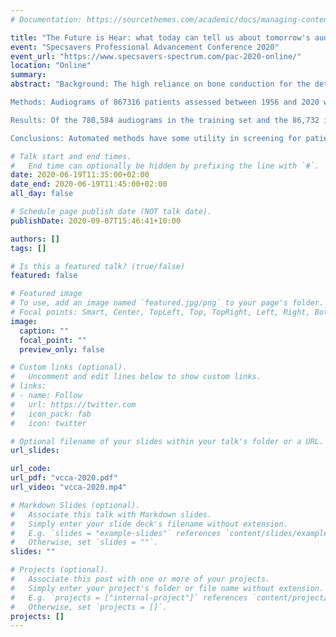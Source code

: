 ```yaml
---
# Documentation: https://sourcethemes.com/academic/docs/managing-content/

title: "The Future is Hear: what today can tell us about tomorrow's audiology"
event: "Specsavers Professional Advancement Conference 2020"
event_url: "https://www.specsavers-spectrum.com/pac-2020-online/"
location: "Online"
summary: 
abstract: "Background: The high reliance on bone conduction for the detection of ear disease, coupled with the difficulty of obtaining bone conduction thresholds remotely, is a barrier to the use of remote assessment.

Methods: Audiograms of 867316 patients assessed between 1956 and 2020 were labelled for significant bone conduction asymmetry between the ears (a difference of >15dB at one octave or >10dB at two adjacent octaves) or air-bone gap (ABG) in one or both ears (>10dB at one octave). Missing air conduction frequencies were imputed using 5-nearest neighbour imputation. Imputed air conduction thresholds of a randomly selected 90% training set were used as the input to a three-layer feed-forward neural network to predict the presence of bone conduction  asymmetry or ABG in either ear.

Results: Of the 780,584 audiograms in the training set and the 86,732 in the test set, 48% in each set showed no asymmetry and no ABG. The neural network was able to detect bone conduction asymmetry (AUC = 0.82, TPR = 69.5%, Χ2 = 4661, p < .001), left ABG (AUC = 0.81, TPR = 66.3% Χ2 = 9500, p < .001) and right ABG (AUC = 0.81, TPR = 66.5% Χ2 = 9199, p < .001) significantly better than chance with a false positive rate of 20%.

Conclusions: Automated methods have some utility in screening for patients who would benefit from additional diagnostic audiometric assessment. However, the relatively low sensitivity of these methods suggests that the use of additional methods, such as client history questionnaires, is also likely to be beneficial."

# Talk start and end times.
#   End time can optionally be hidden by prefixing the line with `#`.
date: 2020-06-19T11:35:00+02:00
date_end: 2020-06-19T11:45:00+02:00
all_day: false

# Schedule page publish date (NOT talk date).
publishDate: 2020-09-07T15:46:41+10:00

authors: []
tags: []

# Is this a featured talk? (true/false)
featured: false

# Featured image
# To use, add an image named `featured.jpg/png` to your page's folder. 
# Focal points: Smart, Center, TopLeft, Top, TopRight, Left, Right, BottomLeft, Bottom, BottomRight.
image:
  caption: ""
  focal_point: ""
  preview_only: false

# Custom links (optional).
#   Uncomment and edit lines below to show custom links.
# links:
# - name: Follow
#   url: https://twitter.com
#   icon_pack: fab
#   icon: twitter

# Optional filename of your slides within your talk's folder or a URL.
url_slides:

url_code:
url_pdf: "vcca-2020.pdf"
url_video: "vcca-2020.mp4"

# Markdown Slides (optional).
#   Associate this talk with Markdown slides.
#   Simply enter your slide deck's filename without extension.
#   E.g. `slides = "example-slides"` references `content/slides/example-slides.md`.
#   Otherwise, set `slides = ""`.
slides: ""

# Projects (optional).
#   Associate this post with one or more of your projects.
#   Simply enter your project's folder or file name without extension.
#   E.g. `projects = ["internal-project"]` references `content/project/deep-learning/index.md`.
#   Otherwise, set `projects = []`.
projects: []
---
```

